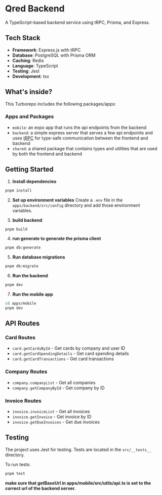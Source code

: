# Qred Backend

A TypeScript-based backend service using tRPC, Prisma, and Express.

## Tech Stack

- **Framework**: Express.js with tRPC
- **Database**: PostgreSQL with Prisma ORM
- **Caching**: Redis
- **Language**: TypeScript
- **Testing**: Jest
- **Development**: tsx

## What's inside?

This Turborepo includes the following packages/apps:

### Apps and Packages

- `mobile`: an expo app that runs the api endpoints from the backend
- `backend`: a simple express server that serves a few api endpoints and uses [tRPC](https://trpc.io) for type-safe communication between the frontend and backend
- `shared`: a shared package that contains types and utilities that are used by both the frontend and backend

## Getting Started

1. **Install dependencies**

```bash
pnpm install
```

2. **Set up environment variables**
   Create a `.env` file in the `apps/backend/src/config` directory and add those environment variables.

3. **build backend**

```bash
pnpm build
```

4. **run generate to generate the prisma client**

```bash
pnpm db:generate
```

5. **Run database migrations**

```bash
pnpm db:migrate
```

6. **Run the backend**

```bash
pnpm dev
```

7. **Run the mobile app**

```bash
cd apps/mobile
pnpm dev
```

## API Routes

### Card Routes

- `card.getCardsById` - Get cards by company and user ID
- `card.getCardSpendingDetails` - Get card spending details
- `card.getCardTransactions` - Get card transactions

### Company Routes

- `company.companyList` - Get all companies
- `company.getCompanyById` - Get company by ID

### Invoice Routes

- `invoice.invoiceList` - Get all invoices
- `invoice.getInvoice` - Get invoice by ID
- `invoice.getDueInvoices` - Get due invoices

## Testing

The project uses Jest for testing. Tests are located in the `src/__tests__` directory.

To run tests:

```bash
pnpm test
```

**make sure that getBaseUrl in apps/mobile/src/utils/api.ts is set to the correct url of the backend server.**
